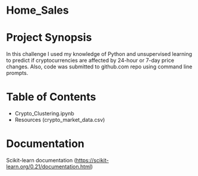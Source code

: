 # Home_Sales

# Project Synopsis
In this challenge I used my knowledge of Python and unsupervised learning to predict if cryptocurrencies are affected by 24-hour or 7-day price changes. Also, code was submitted to github.com repo using command line prompts. 


# Table of Contents
- Crypto_Clustering.ipynb
- Resources (crypto_market_data.csv)

# Documentation
Scikit-learn documentation (https://scikit-learn.org/0.21/documentation.html)
